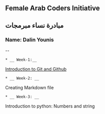 ## Female Arab Coders Initiative
## مبادرة نساء مبرمجات

### Name: Dalin Younis
--

    * __ Week-1:__
[Introduction to Git and Github]("https://github.com/DalinYounis/Udemy-Git")

    * __ Week-2: __
 Creating Markdown file

    * __ Week-3: __
Introduction to python: Numbers and string     
